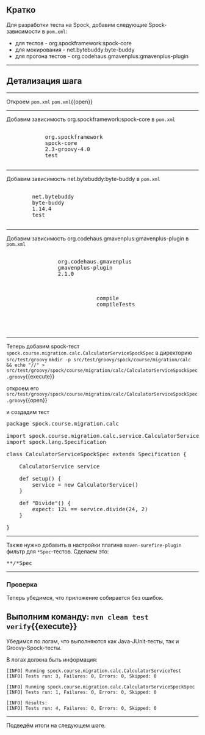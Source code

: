 ## Кратко

Для разработки теста на Spock, добавим следующие Spock-зависимости в `pom.xml`:
* для тестов - org.spockframework:spock-core
* для мокирования - net.bytebuddy:byte-buddy
* для прогона тестов - org.codehaus.gmavenplus:gmavenplus-plugin
____
## Детализация шага
____
Откроем `pom.xml`
    `pom.xml`{{open}}
____
Добавим зависимость org.spockframework:spock-core в `pom.xml`

<pre class="file" data-filename="./pom.xml" data-target="insert" data-marker="<!--d1-->">
<dependency>
            <groupId>org.spockframework</groupId>
            <artifactId>spock-core</artifactId>
            <version>2.3-groovy-4.0</version>
            <scope>test</scope>
        </dependency>
</pre>
____
Добавим зависимость net.bytebuddy:byte-buddy в `pom.xml`

<pre class="file" data-filename="./pom.xml" data-target="insert" data-marker="<!--d2-->">
<dependency> <!-- enables mocking of classes (in addition to interfaces) -->
        <groupId>net.bytebuddy</groupId>
        <artifactId>byte-buddy</artifactId>
        <version>1.14.4</version>
        <scope>test</scope>
    </dependency>
</pre>
____
Добавим зависимость org.codehaus.gmavenplus:gmavenplus-plugin в `pom.xml`

<pre class="file" data-filename="./pom.xml" data-target="insert" data-marker="<!--p1-->">
<plugin>
                <groupId>org.codehaus.gmavenplus</groupId>
                <artifactId>gmavenplus-plugin</artifactId>
                <version>2.1.0</version>
                <executions>
                    <execution>
                        <goals>
                            <goal>compile</goal>
                            <goal>compileTests</goal>
                        </goals>
                    </execution>
                </executions>
            </plugin>
</pre>
---
Теперь добавим spock-тест `spock.course.migration.calc.CalculatorServiceSpockSpec` в директорию `src/test/groovy`
`mkdir -p src/test/groovy/spock/course/migration/calc && echo "//" > src/test/groovy/spock/course/migration/calc/CalculatorServiceSpockSpec.groovy`{{execute}}

откроем его
`src/test/groovy/spock/course/migration/calc/CalculatorServiceSpockSpec.groovy`{{open}}

и создадим тест
<pre class="file" data-filename="./src/test/groovy/spock/course/migration/calc/CalculatorServiceSpockSpec.groovy" data-target="insert" data-marker="//">
package spock.course.migration.calc

import spock.course.migration.calc.service.CalculatorService
import spock.lang.Specification

class CalculatorServiceSpockSpec extends Specification {

    CalculatorService service

    def setup() {
        service = new CalculatorService()
    }

    def "Divide"() {
        expect: 12L == service.divide(24, 2)
    }

}
</pre>
---
Также нужно добавить в настройки плагина `maven-surefire-plugin` фильтр для `*Spec`-тестов.
Сделаем это:

<pre class="file" data-filename="./pom.xml" data-target="insert" data-marker="<!--filter-->">
<include>**/*Spec</include>
</pre>
---
### Проверка

Теперь убедимся, что приложение собирается без ошибок.

Выполним команду:
`mvn clean test verify`{{execute}}
---
Убедимся по логам, что выполняются как Java-JUnit-тесты, так и Groovy-Spock-тесты.

В логах должна быть информация:
```
[INFO] Running spock.course.migration.calc.CalculatorServiceTest
[INFO] Tests run: 3, Failures: 0, Errors: 0, Skipped: 0

[INFO] Running spock.course.migration.calc.CalculatorServiceSpockSpec
[INFO] Tests run: 1, Failures: 0, Errors: 0, Skipped: 0

[INFO] Results:
[INFO] Tests run: 4, Failures: 0, Errors: 0, Skipped: 0
```
---
Подведём итоги на следующем шаге.
